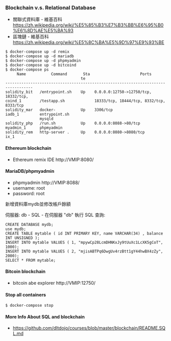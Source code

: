 ### Blockchain v.s. Relational Database

* 關聯式資料庫 - 維基百科 https://zh.wikipedia.org/wiki/%E5%85%B3%E7%B3%BB%E6%95%B0%E6%8D%AE%E5%BA%93
* 區塊鏈 - 維基百科 https://zh.wikipedia.org/wiki/%E5%8C%BA%E5%9D%97%E9%93%BE

```
$ docker-compose up -d remix
$ docker-compose up -d mariadb
$ docker-compose up -d phpmyadmin
$ docker-compose up -d bitcoind
$ docker-compose ps
     Name           Command       Sta                      Ports                 
                                 te                                             
----------------------------------------------------------------------------------
solidity_bit   /entrypoint.sh    Up    0.0.0.0:12750->12750/tcp, 18332/tcp,     
coind_1        /testapp.sh             18333/tcp, 18444/tcp, 8332/tcp, 8333/tcp 
solidity_mar   docker-           Up    3306/tcp                                 
iadb_1         entrypoint.sh                                                    
               mysqld                                                           
solidity_php   /run.sh           Up    0.0.0.0:8088->80/tcp                     
myadmin_1      phpmyadmin          
solidity_rem   http-server .     Up    0.0.0.0:8080->8080/tcp                          
ix_1                                                                  
```

#### Ethereum blockchain

* Ethereum remix IDE http://VMIP:8080/

#### MariaDB/phpmyadmin

* phpmyadmin http://VMIP:8088/
* username: root
* password: root

新增資料庫mydb並修改帳戶餘額

伺服器: db - SQL - 在伺服器 "db" 執行 SQL 查詢: 

```
CREATE DATABASE mydb;
use mydb;
CREATE TABLE mytable ( id INT PRIMARY KEY, name VARCHAR(34) , balance INT UNSIGNED );
INSERT INTO mytable VALUES ( 1, "mpywCp28LcmDHNKxJy9tUuXc1LcXK5gCoT", 1000);
INSERT INTO mytable VALUES ( 2, "mjisABTPq6DwgUv4rzBtt1gY44hwBX4zZy", 2000);
SELECT * FROM mytable;
```

#### Bitcoin blockchain

* bitcoin abe explorer http://VMIP:12750/

#### Stop all containers

```
$ docker-compose stop
```

#### More Info About SQL and blockchain

* https://github.com/dltdojo/courses/blob/master/blockchain/README.SQL.md